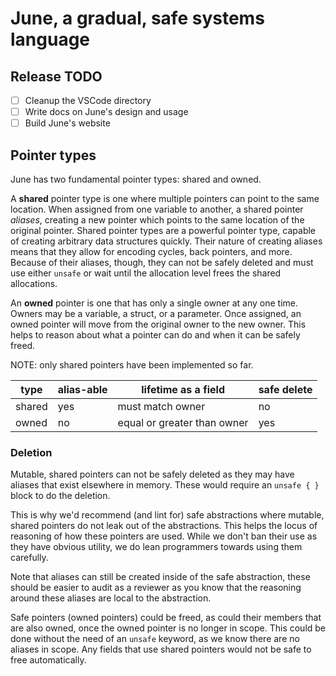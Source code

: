 # June, a gradual, safe systems language

## Release TODO

- [ ] Cleanup the VSCode directory
- [ ] Write docs on June's design and usage
- [ ] Build June's website

## Pointer types

June has two fundamental pointer types: shared and owned.

A **shared** pointer type is one where multiple pointers can point to the same location. When assigned from one variable to another, a shared pointer *aliases*, creating a new pointer which points to the same location of the original pointer. Shared pointer types are a powerful pointer type, capable of creating arbitrary data structures quickly. Their nature of creating aliases means that they allow for encoding cycles, back pointers, and more. Because of their aliases, though, they can not be safely deleted and must use either `unsafe` or wait until the allocation level frees the shared allocations.

An **owned** pointer is one that has only a single owner at any one time. Owners may be a variable, a struct, or a parameter. Once assigned, an owned pointer will move from the original owner to the new owner. This helps to reason about what a pointer can do and when it can be safely freed.

NOTE: only shared pointers have been implemented so far.

|type|alias-able|lifetime as a field|safe delete|
|--|--|--|--|
|shared|yes|must match owner|no|
|owned|no|equal or greater than owner|yes|

### Deletion

Mutable, shared pointers can not be safely deleted as they may have aliases that exist elsewhere in memory. These would require an `unsafe { }` block to do the deletion.

This is why we'd recommend (and lint for) safe abstractions where mutable, shared pointers do not leak out of the abstractions. This helps the locus of reasoning of how these pointers are used. While we don't ban their use as they have obvious utility, we do lean programmers towards using them carefully.

Note that aliases can still be created inside of the safe abstraction, these should be easier to audit as a reviewer as you know that the reasoning around these aliases are local to the abstraction.

Safe pointers (owned pointers) could be freed, as could their members that are also owned, once the owned pointer is no longer in scope. This could be done without the need of an `unsafe` keyword, as we know there are no aliases in scope. Any fields that use shared pointers would not be safe to free automatically.
